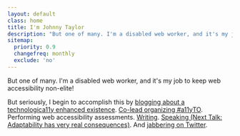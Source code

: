 ```yaml
---
layout: default
class: home
title: I'm Johnny Taylor
description: "But one of many. I'm a disabled web worker, and it's my job to keep web accessibility non-elite!"
sitemap:
  priority: 0.9
  changefreq: monthly
  exclude: 'no'
---
```


<p class="intro">But one of many. I'm a disabled web worker, and it's my job to keep web accessibility non-elite!</p>

But seriously, I begin to accomplish this by [blogging about a technologica11y enhanced existence](https://abledaccess.com). [Co-lead organizing #a11yTO](http://a11yto.com). Performing web accessibility assessments. [Writing](http://simplyaccessible.com/article/being-disabled-can-be-lame/). [Speaking (Next Talk: Adaptability has very real consequences)](http://accessconf.ca/sessions/). And [jabbering on Twitter](https://twitter.com/abledaccess).
